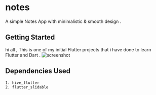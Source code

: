 # notes

A simple Notes App with minimalistic & smooth design .

## Getting Started

hi all ,
This is one of my initial Flutter projects that i have done to learn Flutter and Dart .
![screenshot](https://user-images.githubusercontent.com/130171990/230759478-54dbb480-1fa8-4122-bd3b-58abbff86077.png)
## Dependencies Used
    1. hive_flutter   
    2. flutter_slidable
           
